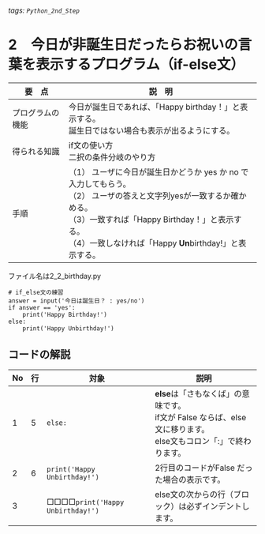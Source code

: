###### tags: `Python_2nd_Step`
# 2　今日が非誕生日だったらお祝いの言葉を表示するプログラム（if-else文）

|要　点|説　明|
|---|---|
|プログラムの機能|今日が誕生日であれば、「Happy birthday！」と表示する。<br/>誕生日ではない場合も表示が出るようにする。|
|得られる知識|if文の使い方<br/>二択の条件分岐のやり方|
|手順|（1） ユーザに今日が誕生日かどうか yes か no で入力してもらう。<br/>（2） ユーザの答えと文字列yesが一致するか確かめる。<br/>（3）一致すれば「Happy Birthday！」と表示する。<br/>（4）一致しなければ「Happy **Un**birthday!」と表示する。|

ファイル名は2_2_birthday.py
```python=
# if_else文の練習
answer = input('今日は誕生日？ : yes/no')
if answer == 'yes':
    print('Happy Birthday!')
else:
    print('Happy Unbirthday!')
```

## コードの解説
|No|行|対象|説明|
|---|---|------------|---|
|1|5|`else:`|**else**は「さもなくば」の意味です。<br/>if文が False ならば、else文に移ります。<br/>else文もコロン「:」で終わります。|
|2|6|`print('Happy Unbirthday!')`|2行目のコードがFalse だった場合の表示です。|
|3| |□□□□`print('Happy Unbirthday!')`|else文の次からの行（ブロック）は必ずインデントします。|
